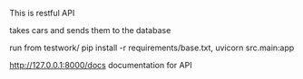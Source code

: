 This is restful API 

takes cars and sends them to the database

run from testwork/ pip install -r requirements/base.txt, uvicorn src.main:app

http://127.0.0.1:8000/docs documentation for API
